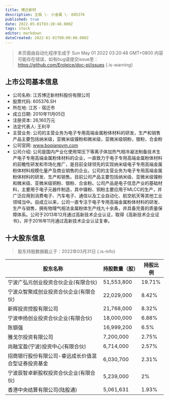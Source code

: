 ```yaml
---
title: 博迁新材
description: 主板 \- 小金属 \- 605376
published: true
date: 2022-05-01T03:20:48.000Z
tags: stock
editor: markdown
dateCreated: 2022-01-01T00:00:00.000Z
---
```


> 本页面由自动化程序生成于 Sun May 01 2022 03:20:48 GMT+0800
> 内容可能存在错误，如有bug请提交issue至：https://github.com/Eroleice/doc-pi/issues
{.is-warning}

## 上市公司基本信息
- 公司名称: 江苏博迁新材料股份有限公司
- 股票代码: 605376.SH
- 所在地: 江苏 - 宿迁市
- 成立日期: 2010年11月05日
- 注册资本: 26,160万元
- 法定代表人: 王利平
- 主营业务: 公司的主营业务为电子专用高端金属粉体材料的研发，生产和销售产品主要包括纳米级，亚微米级镍粉和微米级，亚微米级铜粉，银粉，合金粉
- 公司官网: www.boqianpvm.com
- 公司介绍: 公司是国内产业化使用常压下等离子体加热气相冷凝法制备技术生产电子专用高端金属粉体材料的企业，一直致力于电子专用高端金属粉体材料的前瞻性研发和市场化推广，是目前全球领先的实现纳米级电子专用高端金属粉体材料规模化量产及商业销售的企业。公司的主营业务为电子专用高端金属粉体材料的研发、生产和销售。目前公司产品主要包括纳米级、亚微米级镍粉和微米级、亚微米级铜粉、银粉、合金粉。公司产品是电子信息产业的基础材料，主要用于电子元器件制造，其中镍粉、铜粉主要应用于MLCC的生产，并广泛应用到消费电子、汽车电子、通信以及工业自动化、航空航天等其他工业领域当中。自成立以来，公司一直专注于电子专用高端金属粉体材料的研发、生产与销售，拥有物理气相法金属粉体生产线九十余条，并具备完善的质量保障体系。公司于2013年12月通过高新技术企业认证，取得《高新技术企业证书》，并于2016年11月通过高新技术企业认证复审。


## 十大股东信息
> 股东持股数据截止于：2022年03月31日
{.is-info}

| 股东名称 | 持股数量（股） | 持股比例 |
| --- | --- | --- |
| 宁波广弘元创业投资合伙企业(有限合伙) | 51,553,800 | 19.71% |
| 宁波众智聚成创业投资合伙企业(有限合伙) | 22,029,000 | 8.42% |
| 新辉投资控股有限公司 | 21,768,000 | 8.32% |
| 宁波申扬创业投资合伙企业(有限合伙) | 18,000,000 | 6.88% |
| 陈钢强 | 16,999,200 | 6.5% |
| 雅戈尔投资有限公司 | 7,200,000 | 2.75% |
| 尚融宝盈(宁波)投资中心(有限合伙) | 6,714,000 | 2.57% |
| 招商银行股份有限公司-睿远成长价值混合型证券投资基金 | 6,030,700 | 2.31% |
| 宁波辰智卓新股权投资合伙企业(有限合伙) | 5,239,000 | 2% |
| 香港中央结算有限公司(陆股通) | 5,061,631 | 1.93% |




